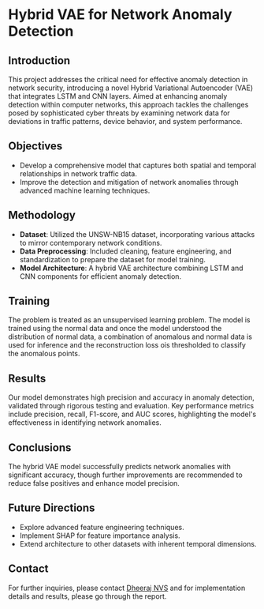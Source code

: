 # Hybrid VAE for Network Anomaly Detection

## Introduction
This project addresses the critical need for effective anomaly detection in network security, introducing a novel Hybrid Variational Autoencoder (VAE) that integrates LSTM and CNN layers. Aimed at enhancing anomaly detection within computer networks, this approach tackles the challenges posed by sophisticated cyber threats by examining network data for deviations in traffic patterns, device behavior, and system performance.

## Objectives
- Develop a comprehensive model that captures both spatial and temporal relationships in network traffic data.
- Improve the detection and mitigation of network anomalies through advanced machine learning techniques.

## Methodology
- **Dataset**: Utilized the UNSW-NB15 dataset, incorporating various attacks to mirror contemporary network conditions.
- **Data Preprocessing**: Included cleaning, feature engineering, and standardization to prepare the dataset for model training.
- **Model Architecture**: A hybrid VAE architecture combining LSTM and CNN components for efficient anomaly detection.

## Training
The problem is treated  as an unsupervised learning problem. The model is trained using the normal data and once the model understood the distribution of normal data, a combination of anomalous and normal data is used for inference and the reconstruction loss ois thresholded to classify the anomalous points.

## Results
Our model demonstrates high precision and accuracy in anomaly detection, validated through rigorous testing and evaluation. Key performance metrics include precision, recall, F1-score, and AUC scores, highlighting the model's effectiveness in identifying network anomalies.

## Conclusions
The hybrid VAE model successfully predicts network anomalies with significant accuracy, though further improvements are recommended to reduce false positives and enhance model precision.

## Future Directions
- Explore advanced feature engineering techniques.
- Implement SHAP for feature importance analysis.
- Extend architecture to other datasets with inherent temporal dimensions.


## Contact
For further inquiries, please contact [Dheeraj NVS](mailto:vnaganaboina@ufl.edu) and for implementation details and results, please go through the report.

